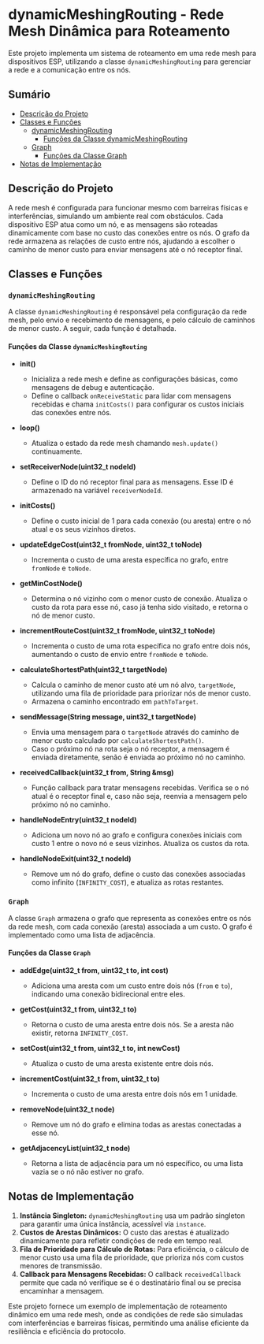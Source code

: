 # dynamicMeshingRouting - Rede Mesh Dinâmica para Roteamento

Este projeto implementa um sistema de roteamento em uma rede mesh para dispositivos ESP, utilizando a classe `dynamicMeshingRouting` para gerenciar a rede e a comunicação entre os nós.

## Sumário

- [Descrição do Projeto](#descrição-do-projeto)
- [Classes e Funções](#classes-e-funções)
  - [dynamicMeshingRouting](#dynamicmeshingrouting)
    - [Funções da Classe dynamicMeshingRouting](#funções-da-classe-dynamicmeshingrouting)
  - [Graph](#graph)
    - [Funções da Classe Graph](#funções-da-classe-graph)
- [Notas de Implementação](#notas-de-implementação)

## Descrição do Projeto

A rede mesh é configurada para funcionar mesmo com barreiras físicas e interferências, simulando um ambiente real com obstáculos. Cada dispositivo ESP atua como um nó, e as mensagens são roteadas dinamicamente com base no custo das conexões entre os nós. O grafo da rede armazena as relações de custo entre nós, ajudando a escolher o caminho de menor custo para enviar mensagens até o nó receptor final.

## Classes e Funções

### `dynamicMeshingRouting`

A classe `dynamicMeshingRouting` é responsável pela configuração da rede mesh, pelo envio e recebimento de mensagens, e pelo cálculo de caminhos de menor custo. A seguir, cada função é detalhada.

#### Funções da Classe `dynamicMeshingRouting`

- **init()**
  - Inicializa a rede mesh e define as configurações básicas, como mensagens de debug e autenticação.
  - Define o callback `onReceiveStatic` para lidar com mensagens recebidas e chama `initCosts()` para configurar os custos iniciais das conexões entre nós.

- **loop()**
  - Atualiza o estado da rede mesh chamando `mesh.update()` continuamente.

- **setReceiverNode(uint32_t nodeId)**
  - Define o ID do nó receptor final para as mensagens. Esse ID é armazenado na variável `receiverNodeId`.

- **initCosts()**
  - Define o custo inicial de 1 para cada conexão (ou aresta) entre o nó atual e os seus vizinhos diretos.

- **updateEdgeCost(uint32_t fromNode, uint32_t toNode)**
  - Incrementa o custo de uma aresta específica no grafo, entre `fromNode` e `toNode`.

- **getMinCostNode()**
  - Determina o nó vizinho com o menor custo de conexão. Atualiza o custo da rota para esse nó, caso já tenha sido visitado, e retorna o nó de menor custo.

- **incrementRouteCost(uint32_t fromNode, uint32_t toNode)**
  - Incrementa o custo de uma rota específica no grafo entre dois nós, aumentando o custo de envio entre `fromNode` e `toNode`.

- **calculateShortestPath(uint32_t targetNode)**
  - Calcula o caminho de menor custo até um nó alvo, `targetNode`, utilizando uma fila de prioridade para priorizar nós de menor custo.
  - Armazena o caminho encontrado em `pathToTarget`.

- **sendMessage(String message, uint32_t targetNode)**
  - Envia uma mensagem para o `targetNode` através do caminho de menor custo calculado por `calculateShortestPath()`.
  - Caso o próximo nó na rota seja o nó receptor, a mensagem é enviada diretamente, senão é enviada ao próximo nó no caminho.

- **receivedCallback(uint32_t from, String &msg)**
  - Função callback para tratar mensagens recebidas. Verifica se o nó atual é o receptor final e, caso não seja, reenvia a mensagem pelo próximo nó no caminho.

- **handleNodeEntry(uint32_t nodeId)**
  - Adiciona um novo nó ao grafo e configura conexões iniciais com custo 1 entre o novo nó e seus vizinhos. Atualiza os custos da rota.

- **handleNodeExit(uint32_t nodeId)**
  - Remove um nó do grafo, define o custo das conexões associadas como infinito (`INFINITY_COST`), e atualiza as rotas restantes.

### `Graph`

A classe `Graph` armazena o grafo que representa as conexões entre os nós da rede mesh, com cada conexão (aresta) associada a um custo. O grafo é implementado como uma lista de adjacência.

#### Funções da Classe `Graph`

- **addEdge(uint32_t from, uint32_t to, int cost)**
  - Adiciona uma aresta com um custo entre dois nós (`from` e `to`), indicando uma conexão bidirecional entre eles.

- **getCost(uint32_t from, uint32_t to)**
  - Retorna o custo de uma aresta entre dois nós. Se a aresta não existir, retorna `INFINITY_COST`.

- **setCost(uint32_t from, uint32_t to, int newCost)**
  - Atualiza o custo de uma aresta existente entre dois nós.

- **incrementCost(uint32_t from, uint32_t to)**
  - Incrementa o custo de uma aresta entre dois nós em 1 unidade.

- **removeNode(uint32_t node)**
  - Remove um nó do grafo e elimina todas as arestas conectadas a esse nó.

- **getAdjacencyList(uint32_t node)**
  - Retorna a lista de adjacência para um nó específico, ou uma lista vazia se o nó não estiver no grafo.

## Notas de Implementação

1. **Instância Singleton:** `dynamicMeshingRouting` usa um padrão singleton para garantir uma única instância, acessível via `instance`.
2. **Custos de Arestas Dinâmicos:** O custo das arestas é atualizado dinamicamente para refletir condições de rede em tempo real.
3. **Fila de Prioridade para Cálculo de Rotas:** Para eficiência, o cálculo de menor custo usa uma fila de prioridade, que prioriza nós com custos menores de transmissão.
4. **Callback para Mensagens Recebidas:** O callback `receivedCallback` permite que cada nó verifique se é o destinatário final ou se precisa encaminhar a mensagem.

Este projeto fornece um exemplo de implementação de roteamento dinâmico em uma rede mesh, onde as condições de rede são simuladas com interferências e barreiras físicas, permitindo uma análise eficiente da resiliência e eficiência do protocolo.
